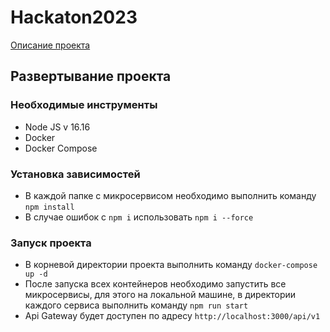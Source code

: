 # Hackaton2023

[Описание проекта](./report.md)

## Развертывание проекта

### Необходимые инструменты

- Node JS v 16.16
- Docker
- Docker Compose

### Установка зависимостей

- В каждой папке с микросервисом необходимо выполнить команду `npm install`
- В случае ошибок с `npm i` использовать `npm i --force`

### Запуск проекта

- В корневой директории проекта выполнить команду `docker-compose up -d`
- После запуска всех контейнеров необходимо запустить все микросервисы, для этого на локальной машине, в директории каждого сервиса
  выполнить команду `npm run start`
- Api Gateway будет доступен по адресу `http://localhost:3000/api/v1`
